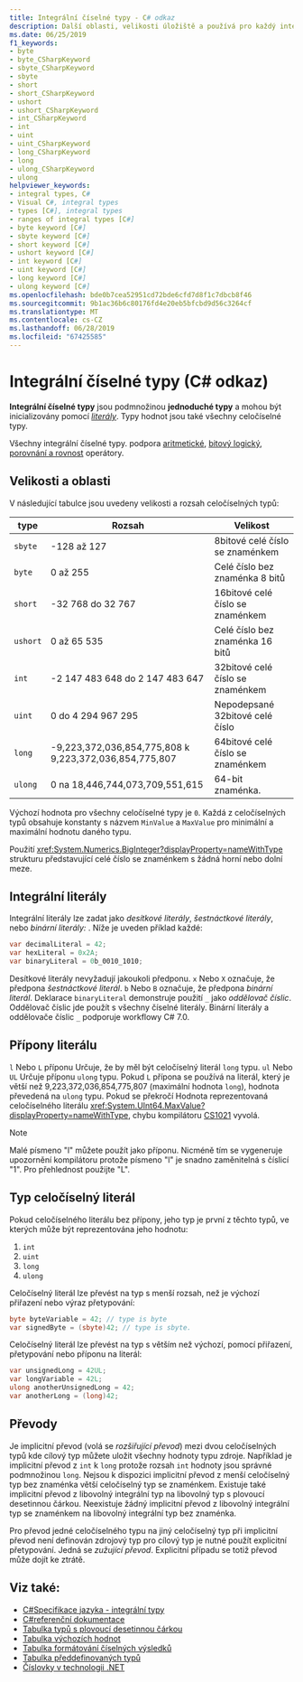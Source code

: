 ```yaml
---
title: Integrální číselné typy - C# odkaz
description: Další oblasti, velikosti úložiště a používá pro každý integrální číselné typy.
ms.date: 06/25/2019
f1_keywords:
- byte
- byte_CSharpKeyword
- sbyte_CSharpKeyword
- sbyte
- short
- short_CSharpKeyword
- ushort
- ushort_CSharpKeyword
- int_CSharpKeyword
- int
- uint
- uint_CSharpKeyword
- long_CSharpKeyword
- long
- ulong_CSharpKeyword
- ulong
helpviewer_keywords:
- integral types, C#
- Visual C#, integral types
- types [C#], integral types
- ranges of integral types [C#]
- byte keyword [C#]
- sbyte keyword [C#]
- short keyword [C#]
- ushort keyword [C#]
- int keyword [C#]
- uint keyword [C#]
- long keyword [C#]
- ulong keyword [C#]
ms.openlocfilehash: bde0b7cea52951cd72bde6cfd7d8f1c7dbcb8f46
ms.sourcegitcommit: 9b1ac36b6c80176fd4e20eb5bfcbd9d56c3264cf
ms.translationtype: MT
ms.contentlocale: cs-CZ
ms.lasthandoff: 06/28/2019
ms.locfileid: "67425585"
---
```

# <a name="integral-numeric-types--c-reference"></a>Integrální číselné typy (C# odkaz)

**Integrální číselné typy** jsou podmnožinou **jednoduché typy** a mohou být inicializovány pomocí [ *literály*](#integral-literals). Typy hodnot jsou také všechny celočíselné typy.

Všechny integrální číselné typy. podpora [aritmetické](../operators/arithmetic-operators.md), [bitový logický](../operators/bitwise-and-shift-operators.md), [porovnání a rovnost](../operators/equality-operators.md) operátory.

## <a name="sizes-and-ranges"></a>Velikosti a oblasti

V následující tabulce jsou uvedeny velikosti a rozsah celočíselných typů:

|type|Rozsah|Velikost|  
|----------|-----------|----------|  
|`sbyte`|-128 až 127|8bitové celé číslo se znaménkem|  
|`byte`|0 až 255|Celé číslo bez znaménka 8 bitů|  
|`short`|-32 768 do 32 767|16bitové celé číslo se znaménkem|  
|`ushort`|0 až 65 535|Celé číslo bez znaménka 16 bitů|  
|`int`|-2 147 483 648 do 2 147 483 647|32bitové celé číslo se znaménkem|  
|`uint`|0 do 4 294 967 295|Nepodepsané 32bitové celé číslo|  
|`long`|-9,223,372,036,854,775,808 k 9,223,372,036,854,775,807|64bitové celé číslo se znaménkem|  
|`ulong`|0 na 18,446,744,073,709,551,615|64-bit znaménka.|  

Výchozí hodnota pro všechny celočíselné typy je `0`. Každá z celočíselných typů obsahuje konstanty s názvem `MinValue` a `MaxValue` pro minimální a maximální hodnotu daného typu.

Použití <xref:System.Numerics.BigInteger?displayProperty=nameWithType> strukturu představující celé číslo se znaménkem s žádná horní nebo dolní meze.

## <a name="integral-literals"></a>Integrální literály

Integrální literály lze zadat jako *desítkové literály*, *šestnáctkové literály*, nebo *binární literály:* . Níže je uveden příklad každé:

```csharp
var decimalLiteral = 42;
var hexLiteral = 0x2A;
var binaryLiteral = 0b_0010_1010;
```

Desítkové literály nevyžadují jakoukoli předponu. `x` Nebo `X` označuje, že předpona *šestnáctkové literál*. `b` Nebo `B` označuje, že předpona *binární literál*. Deklarace `binaryLiteral` demonstruje použití `_` jako *oddělovač číslic*. Oddělovač číslic jde použít s všechny číselné literály. Binární literály a oddělovače číslic `_` podporuje workflowy C# 7.0.

## <a name="literal-suffixes"></a>Přípony literálu 

`l` Nebo `L` příponu Určuje, že by měl být celočíselný literál `long` typu. `ul` Nebo `UL` Určuje příponu `ulong` typu. Pokud `L` přípona se používá na literál, který je větší než 9,223,372,036,854,775,807 (maximální hodnota `long`), hodnota převedená na `ulong` typu. Pokud se překročí Hodnota reprezentovaná celočíselného literálu <xref:System.UInt64.MaxValue?displayProperty=nameWithType>, chybu kompilátoru [CS1021](../../misc/cs1021.md) vyvolá. 

> [!NOTE]
> Malé písmeno "l" můžete použít jako příponu. Nicméně tím se vygeneruje upozornění kompilátoru protože písmeno "l" je snadno zaměnitelná s číslicí "1". Pro přehlednost použijte "L".

## <a name="type-of-an-integral-literal"></a>Typ celočíselný literál

Pokud celočíselného literálu bez přípony, jeho typ je první z těchto typů, ve kterých může být reprezentována jeho hodnotu:

1. `int`
1. `uint`
1. `long`
1. `ulong`

Celočíselný literál lze převést na typ s menší rozsah, než je výchozí přiřazení nebo výraz přetypování:

```csharp
byte byteVariable = 42; // type is byte
var signedByte = (sbyte)42; // type is sbyte.
```

Celočíselný literál lze převést na typ s větším než výchozí, pomocí přiřazení, přetypování nebo příponu na literál:

```csharp
var unsignedLong = 42UL;
var longVariable = 42L;
ulong anotherUnsignedLong = 42;
var anotherLong = (long)42;
```

## <a name="conversions"></a>Převody

Je implicitní převod (volá se *rozšiřující převod*) mezi dvou celočíselných typů kde cílový typ můžete uložit všechny hodnoty typu zdroje. Například je implicitní převod z `int` k `long` protože rozsah `int` hodnoty jsou správné podmnožinou `long`. Nejsou k dispozici implicitní převod z menší celočíselný typ bez znaménka větší celočíselný typ se znaménkem. Existuje také implicitní převod z libovolný integrální typ na libovolný typ s plovoucí desetinnou čárkou.  Neexistuje žádný implicitní převod z libovolný integrální typ se znaménkem na libovolný integrální typ bez znaménka.

Pro převod jedné celočíselného typu na jiný celočíselný typ při implicitní převod není definován zdrojový typ pro cílový typ je nutné použít explicitní přetypování. Jedná se *zužující převod*. Explicitní případu se totiž převod může dojít ke ztrátě.

## <a name="see-also"></a>Viz také:

- [C#Specifikace jazyka - integrální typy](~/_csharplang/spec/types.md#integral-types)
- [C#referenční dokumentace](../index.md)
- [Tabulka typů s plovoucí desetinnou čárkou](../keywords/floating-point-types-table.md)
- [Tabulka výchozích hodnot](../keywords/default-values-table.md)
- [Tabulka formátování číselných výsledků](../keywords/formatting-numeric-results-table.md)
- [Tabulka předdefinovaných typů](../keywords/built-in-types-table.md)
- [Číslovky v technologii .NET](../../../standard/numerics.md)
